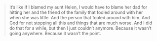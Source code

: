 > It’s like if I blamed my aunt Helen, I would have to blame her dad for hitting her and the friend of the family that fooled around with her when she was little. And the person that fooled around with him. And God for not stopping all this and things that are much worse. And I did do that for a while, but then I just couldn’t anymore. Because it wasn’t going anywhere. Because it wasn’t the point.

